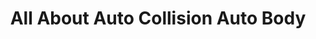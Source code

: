 ---
title: "All About Auto Collision Auto Body"
url: /renton/all-about-auto-collision-auto-body/
shop: car repair
---